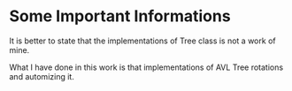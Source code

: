 # Some Important Informations

It is better to state that the implementations of Tree class is not a work of mine.

What I have done in this work is that implementations of AVL Tree rotations and automizing it.


